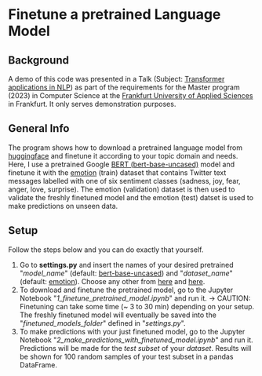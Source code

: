 # Finetune a pretrained Language Model

## Background
A demo of this code was presented in a Talk (Subject: [Transformer applications in NLP](https://drive.google.com/file/d/1qWeUYxp6vRbCYqoweu__YjGiu7FDypbY/view?usp=drive_link)) as part of the requirements for the Master program (2023) in Computer Science at the [Frankfurt University of Applied Sciences](https://www.frankfurt-university.de/en/about-us/faculty-2-computer-science-and-engineering/welcome-to-faculty-2/) in Frankfurt. It only serves demonstration purposes.

## General Info
The program shows how to download a pretrained language model from [huggingface](https://huggingface.co/) and finetune it according to your topic domain and needs.  
Here, I use a pretrained Google [BERT (bert-base-uncased)](https://huggingface.co/bert-base-uncased) model and finetune it with the [emotion](https://huggingface.co/datasets/SetFit/emotion) (train) dataset that contains Twitter text messages labelled with one of six sentiment classes (sadness, joy, fear, anger, love, surprise).
The emotion (validation) dataset is then used to validate the freshly finetuned model and the emotion (test) datset is used to make predictions on unseen data.

## Setup
Follow the steps below and you can do exactly that yourself.

1. Go to **settings.py** and insert the names of your desired pretrained "*model_name*" (default: [bert-base-uncased](https://huggingface.co/bert-base-uncased)) and "*dataset_name*" (default: [emotion](https://huggingface.co/datasets/SetFit/emotion)). Choose any other from [here](https://huggingface.co/models?pipeline_tag=text-classification&sort=trending) and [here](https://huggingface.co/datasets?task_categories=task_categories:text-classification&sort=trending).
1. To download and finetune the pretrained model, go to the Jupyter Notebook "*1_finetune_pretrained_model.ipynb*" and run it. -> CAUTION: Finetuning can take some time (~ 3 to 30 min) depending on your setup. The freshly finetuned model will eventually be saved into the "*finetuned_models_folder*" defined in "*settings.py*".
1. To make predictions with your just finetuned model, go to the Jupyter Notebook "*2_make_predictions_with_finetuned_model.ipynb*" and run it. Predictions will be made for the *test subset* of your *dataset*. Results will be shown for 100 random samples of your test subset in a pandas DataFrame.
